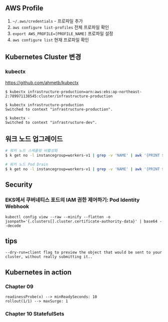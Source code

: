 ## AWS Profile

1. `~/.aws/credentials` - 프로파일 추가
2. `aws configure list-profiles` 전체 프로파일 확인
3. `export AWS_PROFILE=[PROFILE_NAME]` 프로파일 설정
4. `aws configure list` 현재 프로파일 확인

## Kubernetes Cluster 변경 

### kubectx
https://github.com/ahmetb/kubectx

```
$ kubectx infrastructure-production=arn:aws:eks:ap-northeast-2:789971138545:cluster/infrastructure-production

$ kubectx infrastructure-production
Switched to context "infrastructure-production".

$ kubectx -                        
Switched to context "infrastructure-dev".
```
## 워크 노드 업그레이드 
```bash
# 워커 노드 스케줄링 비활성화
$ k get no -l instancegroup=workers-v1 | grep -v 'NAME' | awk '{PRINT $1}' | xargs -I {} kubectl cordon {}

# 워커 노드 Pod Drain 
$ k get no -l instancegroup=workers-v1 | grep -v 'NAME' | awk '{PRINT $1}' | xargs -I {} kubectl drain --delete--emptydir-data --ignore-daemonsets --skip-wait-for-delete-timeout-0 {}
```

## Security
### EKS에서 쿠버네티스 포드의 IAM 권한 제어하기: Pod Identity Webhook

```
kubectl config view --raw --minify --flatten -o jsonpath='{.clusters[].cluster.certificate-authority-data}' | base64 --decode
```

## tips
```
--dry-run=client flag to preview the object that would be sent to your cluster, without really submitting it..
```

## Kubernetes in action
### Chapter 09

```
readinessProbe(x) --> minReadySeconds: 10
rollout(1/1) --> maxSurge: 1
```

### Chapter 10 StatefulSets

